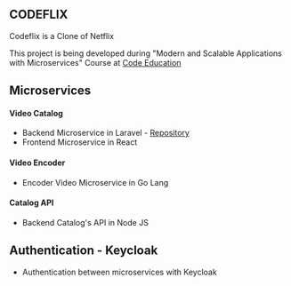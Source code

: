 ## CODEFLIX

Codeflix is a Clone of Netflix

This project is being developed during "Modern and Scalable Applications with Microservices" Course at
[Code Education](https://code.education/) 

## Microservices

#### Video Catalog
- Backend Microservice in Laravel - [Repository](https://github.com/thiagoluna/codeflix-video-catalog-microservice/tree/master/code-micro-videos)
- Frontend Microservice in React

#### Video Encoder
- Encoder Video Microservice in Go Lang

#### Catalog API
- Backend Catalog's API in Node JS

## Authentication - Keycloak
- Authentication between microservices with Keycloak